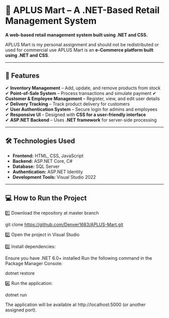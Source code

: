 # 🛒 APLUS Mart – A .NET-Based Retail Management System  
**A web-based retail management system built using .NET and CSS.**  

APLUS Mart is my personal assignment and should not be redistributed or used for commercial use
APLUS Mart is an **e-Commerce platform built using .NET and CSS**.

---

## 📌 Features  
✔ **Inventory Management** – Add, update, and remove products from stock  
✔ **Point-of-Sale System** – Process transactions and simulate payment
✔ **Customer & Employee Management** – Register, view, and edit user details  
✔ **Delivery Tracking** – Track product delivery for customers  
✔ **User Authentication System** – Secure login for admins and employees  
✔ **Responsive UI** – Designed with **CSS for a user-friendly interface**  
✔ **ASP.NET Backend** – Uses **.NET framework** for server-side processing  

---

## 🛠️ Technologies Used  
- **Frontend:** HTML, CSS, JavaScript  
- **Backend:** ASP.NET Core, C#  
- **Database:** SQL Server  
- **Authentication:** ASP.NET Identity  
- **Development Tools:** Visual Studio 2022

---

## 💻 How to Run the Project  
1️⃣ Download the repository at master branch 


git clone https://github.com/Denver1683/APLUS-Mart.git


2️⃣ Open the project in Visual Studio

3️⃣ Install dependencies:

Ensure you have .NET 6.0+ installed
Run the following command in the Package Manager Console:


dotnet restore


4️⃣ Run the application:


dotnet run


The application will be available at http://localhost:5000 (or another assigned port). 
